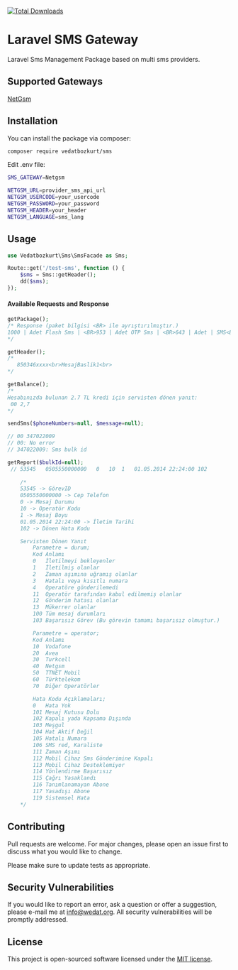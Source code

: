 [![Total Downloads](https://img.shields.io/packagist/dt/vedatbozkurt/sms.svg?style=flat-square)](https://packagist.org/packages/vedatbozkurt/sms)

# Laravel SMS Gateway

Laravel Sms Management Package based on multi sms providers.

## Supported Gateways

[NetGsm](https://www.netgsm.com.tr/dokuman/#api-dokümanı)

## Installation

You can install the package via composer:

```bash
composer require vedatbozkurt/sms
```

Edit .env file:

```bash
SMS_GATEWAY=Netgsm

NETGSM_URL=provider_sms_api_url
NETGSM_USERCODE=your_usercode
NETGSM_PASSWORD=your_password
NETGSM_HEADER=your_header
NETGSM_LANGUAGE=sms_lang
```


## Usage

```php
use Vedatbozkurt\Sms\SmsFacade as Sms;

Route::get('/test-sms', function () {
    $sms = Sms::getHeader();  
    dd($sms);
});

```

#### Available Requests and Response


```php
getPackage();
/* Response (paket bilgisi <BR> ile ayrıştırılmıştır.)
1000 | Adet Flash Sms | <BR>953 | Adet OTP Sms | <BR>643 | Adet | SMS<BR>
*/
```

```php
getHeader();
/*
   850346xxxx<br>MesajBaslik1<br>
*/

```

```php
getBalance();
/*
Hesabınızda bulunan 2.7 TL kredi için servisten dönen yanıt:
 00 2,7
*/

```

```php
sendSms($phoneNumbers=null, $message=null);

// 00 347022009 
// 00: No error
// 347022009: Sms bulk id 
```

```php
getReport($bulkId=null);
 // 53545	0505550000000	0	10	1	01.05.2014 22:24:00	102
    
    /*
    53545 -> GörevID
    0505550000000 -> Cep Telefon
    0 -> Mesaj Durumu
    10 -> Operatör Kodu
    1 -> Mesaj Boyu
    01.05.2014 22:24:00 -> İletim Tarihi
    102 -> Dönen Hata Kodu

    Servisten Dönen Yanıt
        Parametre = durum;
        Kod	Anlamı
        0	İletilmeyi bekleyenler
        1	İletilmiş olanlar
        2	Zaman aşımına uğramış olanlar
        3	Hatalı veya kısıtlı numara
        4	Operatöre gönderilemedi
        11	Operatör tarafından kabul edilmemiş olanlar
        12	Gönderim hatası olanlar
        13	Mükerrer olanlar
        100	Tüm mesaj durumları
        103	Başarısız Görev (Bu görevin tamamı başarısız olmuştur.)

        Parametre = operator;
        Kod	Anlamı
        10	Vodafone
        20	Avea
        30	Turkcell
        40	Netgsm
        50	TTNET Mobil
        60	Türktelekom
        70	Diğer Operatörler

        Hata Kodu Açıklamaları;
        0	Hata Yok
        101	Mesaj Kutusu Dolu
        102	Kapalı yada Kapsama Dışında
        103	Meşgul
        104	Hat Aktif Değil
        105	Hatalı Numara
        106	SMS red, Karaliste
        111	Zaman Aşımı
        112	Mobil Cihaz Sms Gönderimine Kapalı
        113	Mobil Cihaz Desteklemiyor
        114	Yönlendirme Başarısız
        115	Çağrı Yasaklandı
        116	Tanımlanamayan Abone
        117	Yasadışı Abone
        119	Sistemsel Hata
    */

```



## Contributing
Pull requests are welcome. For major changes, please open an issue first to discuss what you would like to change.

Please make sure to update tests as appropriate.


## Security Vulnerabilities

If you would like to report an error, ask a question or offer a suggestion, please e-mail me at [info@wedat.org](info@wedat.org). All security vulnerabilities will be promptly addressed.

## License
This project is open-sourced software licensed under the [MIT license](https://opensource.org/licenses/MIT).